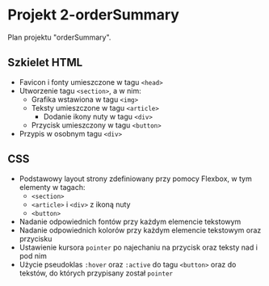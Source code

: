 
# Projekt 2-orderSummary

Plan projektu "orderSummary".

## Szkielet HTML

- Favicon i fonty umieszczone w tagu `<head>`
- Utworzenie tagu `<section>`, a w nim:
  - Grafika wstawiona w tagu `<img>`
  - Teksty umieszczone w tagu `<article>`
    - Dodanie ikony nuty w tagu `<div>`
  - Przycisk umieszczony w tagu `<button>`
- Przypis w osobnym tagu `<div>`

## CSS

- Podstawowy layout strony zdefiniowany przy pomocy Flexbox, w tym elementy w tagach:
  - `<section>`
  - `<article>` i `<div>` z ikoną nuty
  - `<button>`
- Nadanie odpowiednich fontów przy każdym elemencie tekstowym
- Nadanie odpowiednich kolorów przy każdym elemencie tekstowym oraz przycisku
- Ustawienie kursora `pointer` po najechaniu na przycisk oraz teksty nad i pod nim
- Użycie pseudoklas `:hover` oraz `:active` do tagu `<button>` oraz do tekstów, do których przypisany został `pointer`
